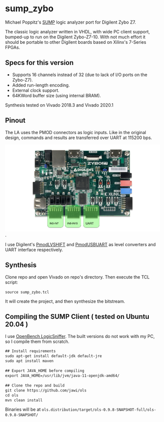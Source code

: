# sump_zybo
Michael Poppitz's [SUMP](https://www.sump.org/projects/analyzer/fpga/) logic analyzer port for Digilent Zybo Z7.

The classic logic analyzer written in VHDL, with wide PC client support, bumped-up to run on the Digilent Zybo-Z7-10. 
With not much effort it should be portable to other Digilent boards based on Xilinx's 7-Series FPGAs.

## Specs for this version

- Supports 16 channels instead of 32 (due to lack of I/O ports on the Zybo-Z7).
- Added run-length encoding.
- External clock support.
- 64KWord buffer size (using internal BRAM).


Synthesis tested on Vivado 2018.3 and Vivado 2020.1

## Pinout

The LA uses the PMOD connectors as logic inputs. Like in the original design, commands and results are transferred over UART at 115200 bps.

![pinout image](doc/pinout.png "").

I use Digilent's [PmodLVSHIFT](https://digilent.com/shop/pmod-lvlshft-logic-level-shifter/) and
[PmodUSBUART](https://digilent.com/shop/pmod-usbuart-usb-to-uart-interface/) as level converters and UART interface respectively.

## Synthesis

Clone repo and open Vivado on repo's directory. Then execute the TCL script:

`
source sump_zybo.tcl
`

It will create the project, and then synthesize the bitstream.


## Compiling the SUMP Client ( tested on Ubuntu 20.04 )

I use [OpenBench LogicSniffer](https://github.com/jawi/ols). The built versions do not work with my PC, so I compile them from scratch.



    ## Install requirements
    sudo apt-get install default-jdk default-jre
    sudo apt install maven

    ## Export JAVA_HOME before compiling
    export JAVA_HOME=/usr/lib/jvm/java-11-openjdk-amd64/

    ## Clone the repo and build
    git clone https://github.com/jawi/ols
    cd ols
    mvn clean install


Binaries will be at `ols.distribution/target/ols-0.9.8-SNAPSHOT-full/ols-0.9.8-SNAPSHOT/`